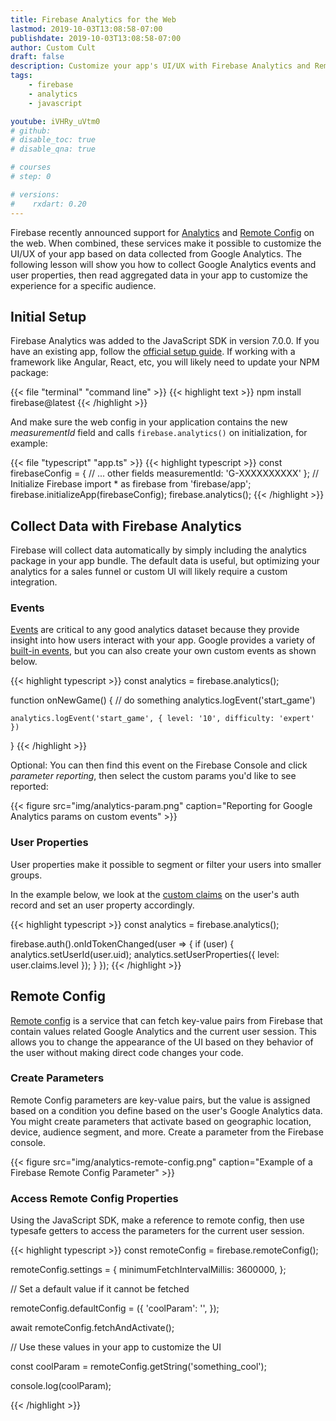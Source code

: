 ```yaml
---
title: Firebase Analytics for the Web
lastmod: 2019-10-03T13:08:58-07:00
publishdate: 2019-10-03T13:08:58-07:00
author: Custom Cult
draft: false
description: Customize your app's UI/UX with Firebase Analytics and Remote Config in a Progressive Web App
tags: 
    - firebase
    - analytics
    - javascript

youtube: iVHRy_uVtm0
# github: 
# disable_toc: true
# disable_qna: true

# courses
# step: 0

# versions:
#    rxdart: 0.20
---
```


Firebase recently announced support for [Analytics](https://firebase.google.com/docs/analytics) and [Remote Config](https://firebase.google.com/docs/remote-config) on the web. When combined, these services make it possible to customize the UI/UX of your app based on data collected from Google Analytics. The following lesson will show you how to collect Google Analytics events and user properties, then read aggregated data in your app to customize the experience for a specific audience.

## Initial Setup

Firebase Analytics was added to the JavaScript SDK in version 7.0.0. If you have an existing app, follow the [official setup guide](https://firebase.google.com/docs/analytics/get-started#before_you_begin). If working with a framework like Angular, React, etc, you will likely need to update your NPM package:

{{< file "terminal" "command line" >}}
{{< highlight text >}}
npm install firebase@latest
{{< /highlight >}}

And make sure the web config in your application contains the new *measurementId* field and calls `firebase.analytics()` on initialization, for example:

{{< file "typescript" "app.ts" >}}
{{< highlight typescript >}}
const firebaseConfig = {
// ... other fields
measurementId: 'G-XXXXXXXXXX'
};
// Initialize Firebase
import * as firebase from 'firebase/app';
firebase.initializeApp(firebaseConfig);
firebase.analytics();
{{< /highlight >}}

## Collect Data with Firebase Analytics

Firebase will collect data automatically by simply including the analytics package in your app bundle. The default data is useful, but optimizing your analytics for a sales funnel or custom UI will likely require a custom integration. 

### Events

[Events](https://firebase.google.com/docs/analytics/events) are critical to any good analytics dataset because they provide insight into how users interact with your app. Google provides a variety of [built-in events](https://developers.google.com/gtagjs/reference/event), but you can also create your own custom events as shown below. 

{{< highlight typescript >}}
const analytics = firebase.analytics();

function onNewGame() {
    // do something
    analytics.logEvent('start_game')

    analytics.logEvent('start_game', { level: '10', difficulty: 'expert' })
}
{{< /highlight >}}

Optional: You can then find this event on the Firebase Console and click *parameter reporting*, then select the custom params you'd like to see reported:

{{< figure src="img/analytics-param.png" caption="Reporting for Google Analytics params on custom events" >}}

### User Properties

User properties make it possible to segment or filter your users into smaller groups.

In the example below, we look at the [custom claims](/lessons/firebase-custom-claims-role-based-auth/) on the user's auth record and set an user property accordingly. 

{{< highlight typescript >}}
const analytics = firebase.analytics();

firebase.auth().onIdTokenChanged(user => {
  if (user) {
    analytics.setUserId(user.uid);
    analytics.setUserProperties({ level: user.claims.level });
  }
});
{{< /highlight >}}


## Remote Config

[Remote config](https://firebase.google.com/docs/remote-config/use-config-web) is a service that can fetch key-value pairs from Firebase that contain values related Google Analytics and the current user session. This allows you to change the appearance of the UI based on they behavior of the user without making direct code changes your code. 

### Create Parameters

Remote Config parameters are key-value pairs, but the value is assigned based on a condition you define based on the user's Google Analytics data. You might create parameters that activate based on geographic location, device, audience segment, and more. Create a parameter from the Firebase console. 

{{< figure src="img/analytics-remote-config.png" caption="Example of a Firebase Remote Config Parameter" >}}


### Access Remote Config Properties

Using the JavaScript SDK, make a reference to remote config, then use typesafe getters to access the parameters for the current user session. 

{{< highlight typescript >}}
const remoteConfig = firebase.remoteConfig();

remoteConfig.settings = {
minimumFetchIntervalMillis: 3600000,
};

// Set a default value if it cannot be fetched

remoteConfig.defaultConfig = ({
'coolParam': '',
});

await remoteConfig.fetchAndActivate();

// Use these values in your app to customize the UI

const coolParam = remoteConfig.getString('something_cool');

console.log(coolParam);

{{< /highlight >}}


